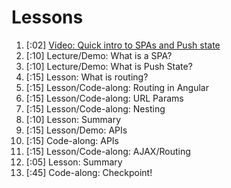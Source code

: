 # Lessons

1. [:02] [Video: Quick intro to SPAs and Push state](video_intro_to_spa.md)
1. [:10] Lecture/Demo: What is a SPA?
1. [:10] Lecture/Demo: What is Push State?
1. [:15] Lesson: What is routing?
1. [:15] Lesson/Code-along: Routing in Angular
1. [:15] Lesson/Code-along: URL Params
1. [:15] Lesson/Code-along: Nesting
1. [:10] Lesson: Summary
1. [:15] Lesson/Demo: APIs
1. [:15] Code-along: APIs
1. [:15] Lesson/Code-along: AJAX/Routing
1. [:05] Lesson: Summary
1. [:45] Code-along: Checkpoint!
